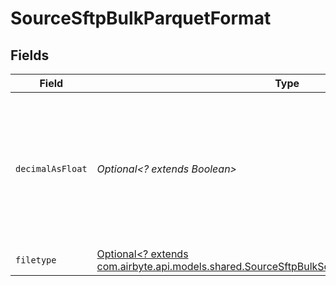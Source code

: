# SourceSftpBulkParquetFormat


## Fields

| Field                                                                                                                                                             | Type                                                                                                                                                              | Required                                                                                                                                                          | Description                                                                                                                                                       |
| ----------------------------------------------------------------------------------------------------------------------------------------------------------------- | ----------------------------------------------------------------------------------------------------------------------------------------------------------------- | ----------------------------------------------------------------------------------------------------------------------------------------------------------------- | ----------------------------------------------------------------------------------------------------------------------------------------------------------------- |
| `decimalAsFloat`                                                                                                                                                  | *Optional<? extends Boolean>*                                                                                                                                     | :heavy_minus_sign:                                                                                                                                                | Whether to convert decimal fields to floats. There is a loss of precision when converting decimals to floats, so this is not recommended.                         |
| `filetype`                                                                                                                                                        | [Optional<? extends com.airbyte.api.models.shared.SourceSftpBulkSchemasStreamsFormatFiletype>](../../models/shared/SourceSftpBulkSchemasStreamsFormatFiletype.md) | :heavy_minus_sign:                                                                                                                                                | N/A                                                                                                                                                               |